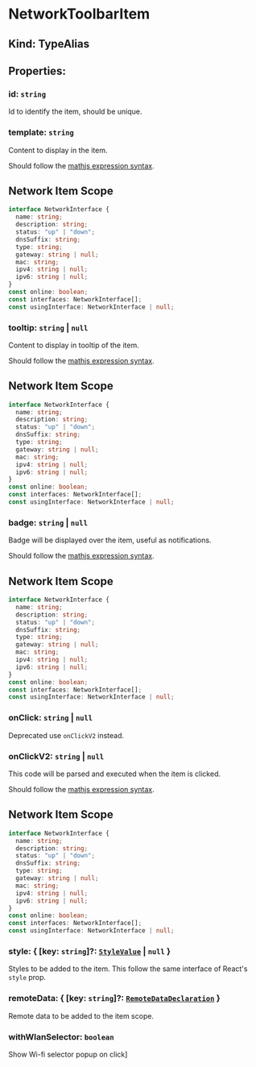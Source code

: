 # **NetworkToolbarItem**

## **Kind: TypeAlias**

## **Properties**:

### id: `string`

Id to identify the item, should be unique.

### template: `string`

Content to display in the item.

Should follow the
[mathjs expression syntax](https://mathjs.org/docs/expressions/syntax.html).

## Network Item Scope

```ts
interface NetworkInterface {
  name: string;
  description: string;
  status: "up" | "down";
  dnsSuffix: string;
  type: string;
  gateway: string | null;
  mac: string;
  ipv4: string | null;
  ipv6: string | null;
}
const online: boolean;
const interfaces: NetworkInterface[];
const usingInterface: NetworkInterface | null;
```

### tooltip: `string` | `null`

Content to display in tooltip of the item.

Should follow the
[mathjs expression syntax](https://mathjs.org/docs/expressions/syntax.html).

## Network Item Scope

```ts
interface NetworkInterface {
  name: string;
  description: string;
  status: "up" | "down";
  dnsSuffix: string;
  type: string;
  gateway: string | null;
  mac: string;
  ipv4: string | null;
  ipv6: string | null;
}
const online: boolean;
const interfaces: NetworkInterface[];
const usingInterface: NetworkInterface | null;
```

### badge: `string` | `null`

Badge will be displayed over the item, useful as notifications.

Should follow the
[mathjs expression syntax](https://mathjs.org/docs/expressions/syntax.html).

## Network Item Scope

```ts
interface NetworkInterface {
  name: string;
  description: string;
  status: "up" | "down";
  dnsSuffix: string;
  type: string;
  gateway: string | null;
  mac: string;
  ipv4: string | null;
  ipv6: string | null;
}
const online: boolean;
const interfaces: NetworkInterface[];
const usingInterface: NetworkInterface | null;
```

### onClick: `string` | `null`

Deprecated use `onClickV2` instead.

### onClickV2: `string` | `null`

This code will be parsed and executed when the item is clicked.

Should follow the
[mathjs expression syntax](https://mathjs.org/docs/expressions/syntax.html).

## Network Item Scope

```ts
interface NetworkInterface {
  name: string;
  description: string;
  status: "up" | "down";
  dnsSuffix: string;
  type: string;
  gateway: string | null;
  mac: string;
  ipv4: string | null;
  ipv6: string | null;
}
const online: boolean;
const interfaces: NetworkInterface[];
const usingInterface: NetworkInterface | null;
```

### style: { [key: `string`]?: [`StyleValue`](./StyleValue) | `null` }

Styles to be added to the item. This follow the same interface of React's
`style` prop.

### remoteData: { [key: `string`]?: [`RemoteDataDeclaration`](./RemoteDataDeclaration) }

Remote data to be added to the item scope.

### withWlanSelector: `boolean`

Show Wi-fi selector popup on click]
